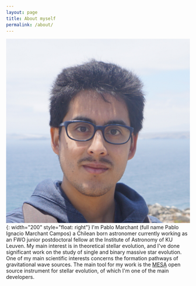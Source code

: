 ```yaml
---
layout: page
title: About myself
permalink: /about/
---
```


![Myself](/assets/photo.JPG){: width="200" style="float: right"}
I'm Pablo Marchant (full name Pablo Ignacio Marchant Campos) a Chilean born
astronomer currently working as an FWO junior postdoctoral fellow at the Institute
of Astronomy of KU Leuven. My main interest is in theoretical stellar evolution, and I've
done significant work on the study of single and binary massive star evolution. One of my main scientific
interests concerns the formation pathways of gravitational wave sources. The main tool for
my work is the [MESA][MESA] open source instrument for stellar evolution, of which I'm one of the main developers.

[MESA]: https://mesa.mesastar.org
